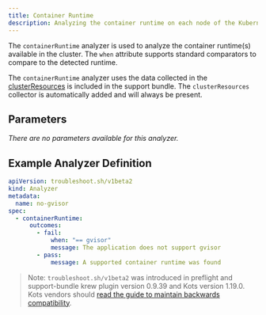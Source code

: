 ```yaml
---
title: Container Runtime
description: Analyzing the container runtime on each node of the Kubernetes cluster
---
```


The `containerRuntime` analyzer is used to analyze the container runtime(s) available in the cluster.
The `when` attribute supports standard comparators to compare to the detected runtime.

The `containerRuntime` analyzer uses the data collected in the [clusterResources](https://troubleshoot.sh/collect/cluster-resources) is included in the support bundle.
The `clusterResources` collector is automatically added and will always be present.

## Parameters

*There are no parameters available for this analyzer.*

## Example Analyzer Definition

```yaml
apiVersion: troubleshoot.sh/v1beta2
kind: Analyzer
metadata:
  name: no-gvisor
spec:
  - containerRuntime:
      outcomes:
        - fail:
            when: "== gvisor"
            message: The application does not support gvisor
        - pass:
            message: A supported container runtime was found
```

> Note: `troubleshoot.sh/v1beta2` was introduced in preflight and support-bundle krew plugin version 0.9.39 and Kots version 1.19.0. Kots vendors should [read the guide to maintain backwards compatibility](/v1beta2/).
